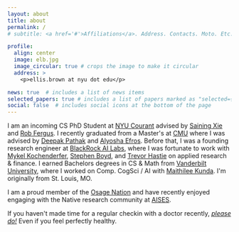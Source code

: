 ```yaml
---
layout: about
title: about
permalink: /
# subtitle: <a href='#'>Affiliations</a>. Address. Contacts. Moto. Etc.

profile:
  align: center
  image: elb.jpg
  image_circular: true # crops the image to make it circular
  address: >
    <p>ellis.brown at nyu dot edu</p>

news: true  # includes a list of news items
selected_papers: true # includes a list of papers marked as "selected={true}"
social: false  # includes social icons at the bottom of the page
---
```


<!-- Write your biography here. Tell the world about yourself. Link to your favorite [subreddit](http://reddit.com). You can put a picture in, too. The code is already in, just name your picture `prof_pic.jpg` and put it in the `img/` folder.

Put your address / P.O. box / other info right below your picture. You can also disable any these elements by editing `profile` property of the YAML header of your `_pages/about.md`. Edit `_bibliography/papers.bib` and Jekyll will render your [publications page](/al-folio/publications/) automatically.

Link to your social media connections, too. This theme is set up to use [Font Awesome icons](http://fortawesome.github.io/Font-Awesome/) and [Academicons](https://jpswalsh.github.io/academicons/), like the ones below. Add your Facebook, Twitter, LinkedIn, Google Scholar, or just disable all of them.
 -->

I am an incoming CS PhD Student at [NYU Courant](https://cs.nyu.edu/) advised by [Saining Xie](https://www.sainingxie.com/) and [Rob Fergus](https://cs.nyu.edu/~fergus).
I recently graduated from a Master's at [CMU](https://www.cmu.edu/) where I was advised by [Deepak Pathak](http://www.cs.cmu.edu/~dpathak/) and [Alyosha Efros](http://www.cs.berkeley.edu/~efros/).
Before that, I was a founding research engineer at [BlackRock AI Labs](http://www.blackrock.com/ai), where I was fortunate to work with 
[Mykel Kochenderfer](http://mykel.kochenderfer.com/),
[Stephen Boyd](http://web.stanford.edu/~boyd/),
and [Trevor Hastie](http://web.stanford.edu/~hastie/)
on applied research & finance.
I earned Bachelors degrees in CS & Math from [Vanderbilt University](http://www.vanderbilt.edu), where I worked on Comp. CogSci / AI with [Maithilee Kunda](http://my.vanderbilt.edu/mkunda/). I'm originally from St. Louis, MO.

<!--  -->

I am a proud member of the [Osage Nation](http://www.osagenation-nsn.gov/) and have recently enjoyed engaging with the Native research community at [AISES](http://conference.aises.org/).

If you haven't made time for a regular checkin with a doctor recently, *[please do!](/blog/2020/make-time-for-the-doctor/)* Even if you feel perfectly healthy.
